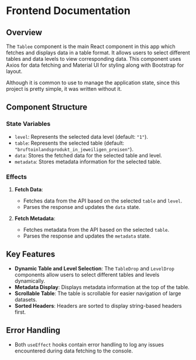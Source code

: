 # Frontend Documentation

## Overview

The `Tablee` component is the main React component in this app which fetches and displays data in a table format. It
allows users to select different tables and data levels to view corresponding data. This component uses Axios for data
fetching and Material UI for styling along with Bootstrap for layout.

Although it is common to use to manage the application state, since this project is pretty simple, it was written
without it.

## Component Structure

### State Variables

- `level`: Represents the selected data level (default: `"1"`).
- `table`: Represents the selected table (default: `"bruftoinlandsprodukt_in_jeweiligen_preisen"`).
- `data`: Stores the fetched data for the selected table and level.
- `metadata`: Stores metadata information for the selected table.

### Effects

1. **Fetch Data**:
    - Fetches data from the API based on the selected `table` and `level`.
    - Parses the response and updates the `data` state.

2. **Fetch Metadata**:
    - Fetches metadata from the API based on the selected `table`.
    - Parses the response and updates the `metadata` state.

## Key Features

- **Dynamic Table and Level Selection**: The `TableDrop` and `LevelDrop` components allow users to select different
  tables and levels dynamically.
- **Metadata Display**: Displays metadata information at the top of the table.
- **Scrollable Table**: The table is scrollable for easier navigation of large datasets.
- **Sorted Headers**: Headers are sorted to display string-based headers first.

## Error Handling

- Both `useEffect` hooks contain error handling to log any issues encountered during data fetching to the console.
